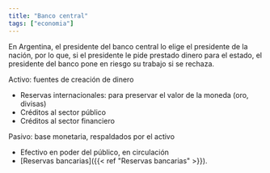 ```yaml
---
title: "Banco central"
tags: ["economia"]
---
```

En Argentina, el presidente del banco central lo elige el presidente de la nación, por lo que, si el presidente le pide prestado dinero para el estado, el presidente del banco pone en riesgo su trabajo si se rechaza.

Activo: fuentes de creación de dinero
- Reservas internacionales: para preservar el valor de la moneda (oro, divisas)
- Créditos al sector público
- Créditos al sector financiero

Pasivo: base monetaria, respaldados por el activo
- Efectivo en poder del público, en circulación
- [Reservas bancarias]({{< ref "Reservas bancarias" >}}).